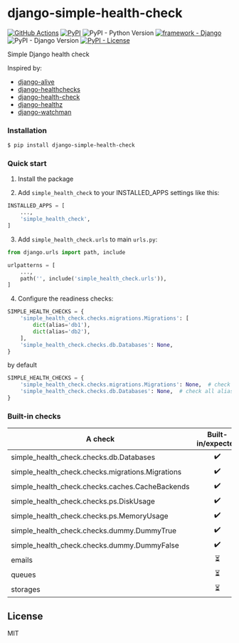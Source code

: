 # django-simple-health-check

[![GitHub Actions](https://github.com/pikhovkin/django-simple-health-check/workflows/build/badge.svg)](https://github.com/pikhovkin/django-simple-health-check/actions)
[![PyPI](https://img.shields.io/pypi/v/django-simple-health-check.svg)](https://pypi.org/project/django-simple-health-check/)
![PyPI - Python Version](https://img.shields.io/pypi/pyversions/django-simple-health-check.svg)
[![framework - Django](https://img.shields.io/badge/framework-Django-0C3C26.svg)](https://www.djangoproject.com/)
![PyPI - Django Version](https://img.shields.io/pypi/djversions/django-simple-health-check.svg)
[![PyPI - License](https://img.shields.io/pypi/l/django-simple-health-check)](./LICENSE)

Simple Django health check

Inspired by:
- [django-alive](https://github.com/lincolnloop/django-alive)
- [django-healthchecks](https://github.com/mvantellingen/django-healthchecks)
- [django-health-check](https://github.com/KristianOellegaard/django-health-check)
- [django-healthz](https://github.com/rehive/django-healthz)
- [django-watchman](https://github.com/mwarkentin/django-watchman)

### Installation

```bash
$ pip install django-simple-health-check
```

### Quick start

1. Install the package

2. Add `simple_health_check` to your INSTALLED_APPS settings like this:

```python
INSTALLED_APPS = [
    ...,
    'simple_health_check',
]
```

3. Add `simple_health_check.urls` to main `urls.py`:

```python
from django.urls import path, include

urlpatterns = [
    ...,
    path('', include('simple_health_check.urls')),
]
```

4. Configure the readiness checks:

```python
SIMPLE_HEALTH_CHECKS = {
    'simple_health_check.checks.migrations.Migrations': [
        dict(alias='db1'),
        dict(alias='db2'),
    ],
    'simple_health_check.checks.db.Databases': None,
}
```

by default

```python
SIMPLE_HEALTH_CHECKS = {
    'simple_health_check.checks.migrations.Migrations': None,  # check all aliases
    'simple_health_check.checks.db.Databases': None,  # check all aliases
}
```

### Built-in checks

| A check                                          |     Built-in/expected    |
|--------------------------------------------------|:------------------------:|
| simple_health_check.checks.db.Databases          |    :heavy_check_mark:    |
| simple_health_check.checks.migrations.Migrations |    :heavy_check_mark:    |
| simple_health_check.checks.caches.CacheBackends  |    :heavy_check_mark:    |
| simple_health_check.checks.ps.DiskUsage          |    :heavy_check_mark:    |
| simple_health_check.checks.ps.MemoryUsage        |    :heavy_check_mark:    |
| simple_health_check.checks.dummy.DummyTrue       |    :heavy_check_mark:    |
| simple_health_check.checks.dummy.DummyFalse      |    :heavy_check_mark:    |
| emails                                           | :hourglass_flowing_sand: |
| queues                                           | :hourglass_flowing_sand: |
| storages                                         | :hourglass_flowing_sand: |

## License

MIT
